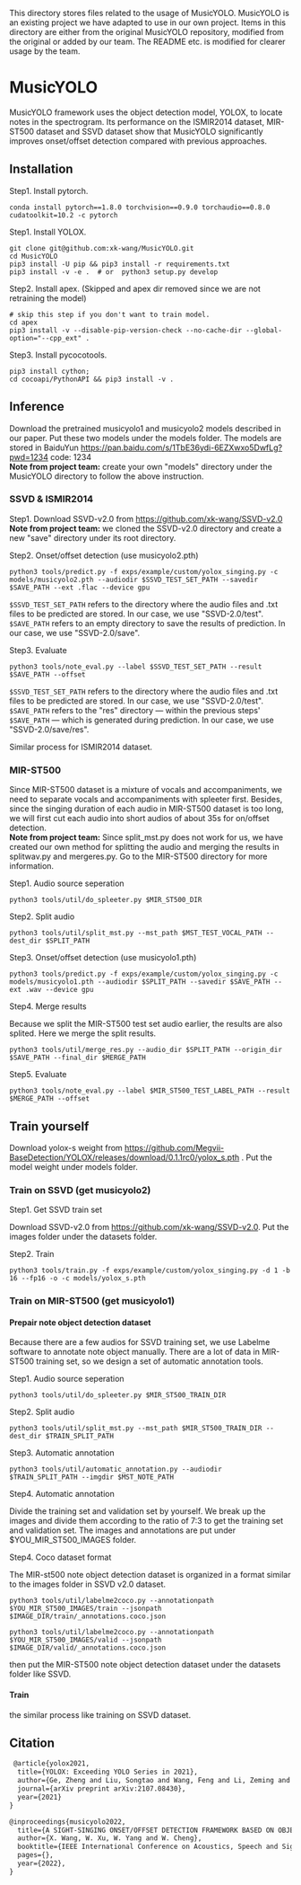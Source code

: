 This directory stores files related to the usage of MusicYOLO. MusicYOLO is an existing project we have adapted to use in our 
own project. Items in this directory are either from the original MusicYOLO repository, modified from the original or added 
by our team. The README etc. is modified for clearer usage by the team.

# MusicYOLO
MusicYOLO framework uses the object detection model, YOLOX, to locate notes in the spectrogram. Its performance on the ISMIR2014 dataset, MIR-ST500 dataset and SSVD dataset show that MusicYOLO significantly improves onset/offset detection compared with previous approaches.

## Installation

Step1. Install pytorch.
```shell
conda install pytorch==1.8.0 torchvision==0.9.0 torchaudio==0.8.0 cudatoolkit=10.2 -c pytorch
```

Step1. Install YOLOX.
```shell
git clone git@github.com:xk-wang/MusicYOLO.git
cd MusicYOLO
pip3 install -U pip && pip3 install -r requirements.txt
pip3 install -v -e .  # or  python3 setup.py develop
```
Step2. Install apex. (Skipped and apex dir removed since we are not retraining the model)

```shell
# skip this step if you don't want to train model.
cd apex
pip3 install -v --disable-pip-version-check --no-cache-dir --global-option="--cpp_ext" .
```

Step3. Install pycocotools.

```shell
pip3 install cython;
cd cocoapi/PythonAPI && pip3 install -v .
```

## Inference

Download the pretrained musicyolo1 and musicyolo2 models described in our paper. Put these two models under the models folder. The models are stored in BaiduYun https://pan.baidu.com/s/1TbE36ydi-6EZXwxo5DwfLg?pwd=1234 code: 1234 <br />
**Note from project team:** create your own "models" directory under the MusicYOLO directory to follow the above instruction.

### SSVD & ISMIR2014

Step1. Download SSVD-v2.0 from https://github.com/xk-wang/SSVD-v2.0 <br />
**Note from project team:** we cloned the SSVD-v2.0 directory and create a new "save" directory under its root directory.

Step2. Onset/offset detection (use musicyolo2.pth)
```shell
python3 tools/predict.py -f exps/example/custom/yolox_singing.py -c models/musicyolo2.pth --audiodir $SSVD_TEST_SET_PATH --savedir $SAVE_PATH --ext .flac --device gpu
```
`$SSVD_TEST_SET_PATH` refers to the directory where the audio files and .txt files to be predicted are stored. In our case, we use "SSVD-2.0/test".<br />
`$SAVE_PATH` refers to an empty directory to save the results of prediction. In our case, we use "SSVD-2.0/save".

Step3. Evaluate
```shell
python3 tools/note_eval.py --label $SSVD_TEST_SET_PATH --result $SAVE_PATH --offset
```
`$SSVD_TEST_SET_PATH` refers to the directory where the audio files and .txt files to be predicted are stored. In our case, we use "SSVD-2.0/test".<br />
`$SAVE_PATH` refers to the "res" directory — within the previous steps' `$SAVE_PATH` — which is generated during prediction. In our case, we use "SSVD-2.0/save/res".

Similar process for ISMIR2014 dataset.

### MIR-ST500

Since MIR-ST500 dataset is a mixture of vocals and accompaniments, we need to separate vocals and accompaniments with spleeter first. Besides, since the singing duration of each audio in MIR-ST500 dataset is too long, we will first cut each audio into short audios of about 35s for on/offset detection.<br />
**Note from project team:** Since split_mst.py does not work for us, we have created our own method for splitting the audio and
merging the results in splitwav.py and mergeres.py. Go to the MIR-ST500 directory for more information.

Step1. Audio source seperation
```shell
python3 tools/util/do_spleeter.py $MIR_ST500_DIR
```

Step2. Split audio
```shell
python3 tools/util/split_mst.py --mst_path $MST_TEST_VOCAL_PATH --dest_dir $SPLIT_PATH
```

Step3. Onset/offset detection (use musicyolo1.pth)
```shell
python3 tools/predict.py -f exps/example/custom/yolox_singing.py -c models/musicyolo1.pth --audiodir $SPLIT_PATH --savedir $SAVE_PATH --ext .wav --device gpu
```

Step4. Merge results

Because we split the MIR-ST500 test set audio earlier, the results are also splited. Here we merge the split results.
```shell
python3 tools/util/merge_res.py --audio_dir $SPLIT_PATH --origin_dir $SAVE_PATH --final_dir $MERGE_PATH
```

Step5. Evaluate
```shell
python3 tools/note_eval.py --label $MIR_ST500_TEST_LABEL_PATH --result $MERGE_PATH --offset
```

## Train yourself

Download yolox-s weight from https://github.com/Megvii-BaseDetection/YOLOX/releases/download/0.1.1rc0/yolox_s.pth . Put the model weight under models folder.

### Train on SSVD (get musicyolo2)

Step1. Get SSVD train set

Download SSVD-v2.0 from https://github.com/xk-wang/SSVD-v2.0. Put the images folder under the datasets folder.

Step2. Train

```shell
python3 tools/train.py -f exps/example/custom/yolox_singing.py -d 1 -b 16 --fp16 -o -c models/yolox_s.pth
```

### Train on MIR-ST500 (get musicyolo1)

#### Prepair note object detection dataset

Because there are a few audios for SSVD training set, we use Labelme software to annotate note object manually. There are a lot of data in MIR-ST500 training set, so we design a set of automatic annotation tools.

Step1. Audio source seperation
```shell
python3 tools/util/do_spleeter.py $MIR_ST500_TRAIN_DIR
```

Step2. Split audio
```shell
python3 tools/util/split_mst.py --mst_path $MIR_ST500_TRAIN_DIR --dest_dir $TRAIN_SPLIT_PATH
```

Step3. Automatic annotation

```shell
python3 tools/util/automatic_annotation.py --audiodir $TRAIN_SPLIT_PATH --imgdir $MST_NOTE_PATH
```

Step4. Automatic annotation

Divide the training set and validation set by yourself. We break up the images and divide them according to the ratio of 7:3 to get the training set and validation set. The images and annotations are put under $YOU_MIR_ST500_IMAGES folder.

Step4. Coco dataset format

The MIR-st500 note object detection dataset is organized in a format similar to the images folder in SSVD v2.0 dataset.

```shell
python3 tools/util/labelme2coco.py --annotationpath $YOU_MIR_ST500_IMAGES/train --jsonpath $IMAGE_DIR/train/_annotations.coco.json

python3 tools/util/labelme2coco.py --annotationpath $YOU_MIR_ST500_IMAGES/valid --jsonpath $IMAGE_DIR/valid/_annotations.coco.json
```

then put the MIR-ST500 note object detection dataset under the datasets folder like SSVD.

#### Train

the similar process like training on SSVD dataset.

## Citation

```latex
 @article{yolox2021,
  title={YOLOX: Exceeding YOLO Series in 2021},
  author={Ge, Zheng and Liu, Songtao and Wang, Feng and Li, Zeming and Sun, Jian},
  journal={arXiv preprint arXiv:2107.08430},
  year={2021}
}

@inproceedings{musicyolo2022,
  title={A SIGHT-SINGING ONSET/OFFSET DETECTION FRAMEWORK BASED ON OBJECT DETECTION INSTEAD OF SPECTRUM FRAMES.},
  author={X. Wang, W. Xu, W. Yang and W. Cheng},
  booktitle={IEEE International Conference on Acoustics, Speech and Signal Processing (ICASSP)},
  pages={},
  year={2022},
}
```
